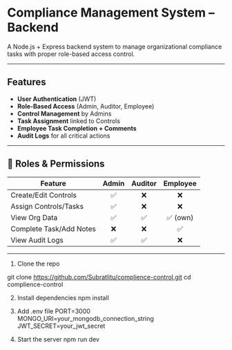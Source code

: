 #  Compliance Management System – Backend

A Node.js + Express backend system to manage organizational compliance tasks with proper role-based access control.

---

##  Features

-  **User Authentication** (JWT)
-  **Role-Based Access** (Admin, Auditor, Employee)
-  **Control Management** by Admins
-  **Task Assignment** linked to Controls
-  **Employee Task Completion + Comments**
-  **Audit Logs** for all critical actions

---

## 🧾 Roles & Permissions

| Feature                  | Admin | Auditor | Employee |
|--------------------------|:-----:|:-------:|:--------:|
| Create/Edit Controls     |  ✅   |    ❌    |    ❌    |
| Assign Controls/Tasks    |  ✅   |    ❌    |    ❌    |
| View Org Data            |  ✅   |    ✅    |  ✅ (own) |
| Complete Task/Add Notes  |  ❌   |    ❌    |    ✅    |
| View Audit Logs          |  ✅   |    ✅    |    ❌    |

---
1. Clone the repo

git clone https://github.com/Subratlitu/complience-control.git
cd complience-control

2. Install dependencies
npm install


3. Add .env file
PORT=3000
MONGO_URI=your_mongodb_connection_string
JWT_SECRET=your_jwt_secret


4. Start the server
npm run dev
